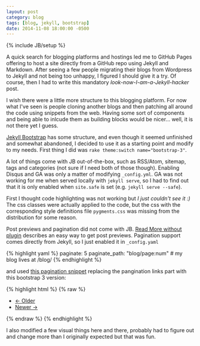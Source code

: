 ```yaml
---
layout: post
category: blog
tags: [blog, jekyll, bootstrap]
date: 2014-11-08 18:00:00 -0500
---
```

{% include JB/setup %}

A quick search for blogging platforms and hostings led me to GitHub Pages offering to host a site directly from a GitHub repo using Jekyll and Markdown. After seeing a few people migrating their blogs from Wordpress to Jekyll and not being too unhappy, I figured I should give it a try. Of course, then I had to write this mandatory _look-now-I-am-a-Jekyll-hacker_ post.

I wish there were a little more structure to this blogging platform. For now what I've seen is people cloning another blogs and then patching all around the code using snippets from the web. Having some sort of components and being able to inlcude them as building blocks would be nicer... well, it is not there yet I guess.

[Jekyll Bootstrap](http://jekyllbootstrap.com/) has some structure, and even though it seemed unfinished and somewhat abandoned, I decided to use it as a starting point and modify to my needs. First thing I did was `rake theme:switch name="bootstrap-3"`.

<!-- more -->

A lot of things come with JB out-of-the-box, such as RSS/Atom, sitemap, tags and categories (not sure if I need both of those though). Enabling Disqus and GA was only a matter of modifying `_config.yml`. GA was not working for me when served locally with `jekyll serve`, so I had to find out that it is only enabled when `site.safe` is set (e.g. `jekyll serve --safe`).

First I thought code highlighting was not working but _I just couldn't see it :)_ The css classes were actually applied to the code, but the css with the corresponding style definitions file `pygments.css` was missing from the distribution for some reason.

Post previews and pagination did not come with JB. [Read More without plugin](http://truongtx.me/2013/05/01/jekyll-read-more-feature-without-any-plugin/) describes an easy way to get post previews. Pagination support comes directly from Jekyll, so I just enabled it in `_config.yaml`

{% highlight yaml %}
paginate: 5
paginate_path: "blog/page:num"  # my blog lives at /blog/
{% endhighlight %}

and used [this pagination snippet](http://jekyllrb.com/docs/pagination/#render-the-paginated-posts) replacing the pangination links part with this bootstrap 3 version:

{% highlight html %}
{% raw %}
<!-- Pagination links -->
<nav>
  <ul class="pager">
    <li class="previous{% unless paginator.previous_page %} disabled{% endunless %}"><a href="{{paginator.previous_page_path | replace: '/index.html', '/'}}">&larr; Older</a></li>
    <li class="next{% unless paginator.next_page %} disabled{% endunless %}"><a href="{{paginator.next_page_path}}">Newer &rarr;</a></li>
  </ul>
</nav>
{% endraw %}
{% endhighlight %}

I also modified a few visual things here and there, probably had to figure out and change more than I originally expected but that was fun.